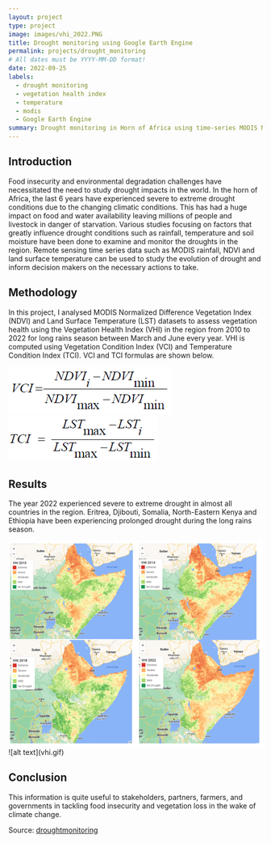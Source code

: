 ```yaml
---
layout: project
type: project
image: images/vhi_2022.PNG
title: Drought monitoring using Google Earth Engine
permalink: projects/drought_monitoring
# All dates must be YYYY-MM-DD format!
date: 2022-09-25
labels:
  - drought monitoring
  - vegetation health index
  - temperature
  - modis
  - Google Earth Engine
summary: Drought monitoring in Horn of Africa using time-series MODIS NDVI and temperature data in Google Earth Engine
---
```

## Introduction
Food insecurity and environmental degradation challenges have necessitated the need to study drought impacts in the world. In the horn of Africa, the last 6 years have experienced severe to extreme drought conditions due to the changing climatic conditions. This has had a huge impact on food and water availability leaving millions of people and livestock in danger of starvation. Various studies focusing on factors that greatly influence drought conditions such as rainfall, temperature and soil moisture have been done to examine and monitor the droughts in the region. Remote sensing time series data such as MODIS rainfall, NDVI and land surface temperature can be used to study the evolution of drought and inform decision makers on the necessary actions to take.

## Methodology
In this project, I analysed MODIS Normalized Difference Vegetation Index (NDVI) and Land Surface Temperature (LST) datasets to assess vegetation health using the Vegetation Health Index (VHI) in the region from 2010 to 2022 for long rains season between March and June every year. VHI is computed using Vegetation Condition Index (VCI) and Temperature Condition Index (TCI). VCI and TCI formulas are shown below.

<div class="ui small rounded images">
  <img class="ui image" src="../images/vci.PNG">
  
  <img class="ui image" src="../images/tci.PNG">
</div>

## Results
The year 2022 experienced severe to extreme drought in almost all countries in the region. Eritrea, Djibouti, Somalia, North-Eastern Kenya and Ethiopia have been experiencing prolonged drought during the long rains season.

<img class="ui image" src="../images/combined_vhi.PNG">
![alt text](vhi.gif)

## Conclusion
This information is quite useful to stakeholders, partners, farmers, and governments in tackling food insecurity and vegetation loss in the wake of climate change.

Source: <a href="https://github.com/japhethkimeu/droughtmonitoring"><i class="large github icon"></i>droughtmonitoring</a>




